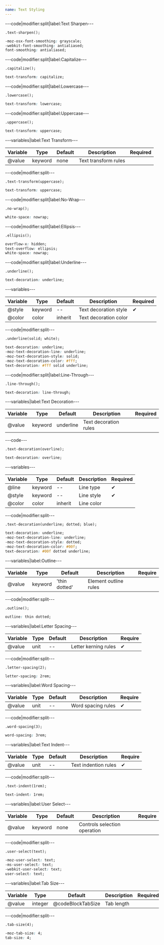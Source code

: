 ```yaml
---
name: Text Styling
---
```


---code|modifier:split|label:Text Sharpen---

```less
.text-sharpen();
```

```css
-moz-osx-font-smoothing: grayscale;
-webkit-font-smoothing: antialiased;
font-smoothing: antialiased;
```

---code|modifier:split|label:Capitalize---

```less
.capitalize();
```

```css
text-transform: capitalize;
```

---code|modifier:split|label:Lowercase---

```less
.lowercase();
```

```css
text-transform: lowercase;
```

---code|modifier:split|label:Uppercase---

```less
.uppercase();
```

```css
text-transform: uppercase;
```

---variables|label:Text Transform---

| Variable | Type | Default | Description | Required |
| -- | -- | -- | -- | -- |
| @value | keyword | none | Text transform rules ||

---code|modifier:split---

```less
.text-transform(uppercase);
```

```css
text-transform: uppercase;
```

---code|modifier:split|label:No-Wrap---

```less
.no-wrap();
```

```css
white-space: nowrap;
```

---code|modifier:split|label:Ellipsis---

```less
.ellipsis();
```

```css
overflow-x: hidden;
text-overflow: ellipsis;
white-space: nowrap;
```

---code|modifier:split|label:Underline---

```less
.underline();
```

```css
text-decoration: underline;
```

---variables---

| Variable | Type | Default | Description | Required |
| -- | -- | -- | -- | -- |
| @style | keyword | -- | Text decoration style | ✔ |
| @color | color | inherit | Text decoration color ||

---code|modifier:split---

```less
.underline(solid; white);
```

```css
text-decoration: underline;
-moz-text-decoration-line: underline;
-moz-text-decoration-style: solid;
-moz-text-decoration-color: #fff;
text-decoration: #fff solid underline;
```

---code|modifier:split|label:Line-Through---

```less
.line-through();
```

```css
text-decoration: line-through;
```

---variables|label:Text Decoration---

| Variable | Type | Default | Description | Required |
| -- | -- | -- | -- | -- |
| @value | keyword | underline | Text decoration rules ||

---code---

```less
.text-decoration(overline);
```

```css
text-decoration: overline;
```

---variables---

| Variable | Type | Default | Description | Required |
| -- | -- | -- | -- | -- |
| @line | keyword | -- | Line type | ✔ |
| @style | keyword | -- | Line style | ✔ |
| @color | color | inherit | Line color ||

---code|modifier:split---

```less
.text-decoration(underline; dotted; blue);
```

```css
text-decoration: underline;
-moz-text-decoration-line: underline;
-moz-text-decoration-style: dotted;
-moz-text-decoration-color: #00f;
text-decoration: #00f dotted underline;
```

---variables|label:Outline---

| Variable | Type | Default | Description | Require |
| -- | -- | -- | -- | -- |
| @value | keyword | 'thin dotted' | Element outline rules ||

---code|modifier:split---

```less
.outline();
```

```css
outline: thin dotted;
```

---variables|label:Letter Spacing---

| Variable | Type | Default | Description | Require |
| -- | -- | -- | -- | -- |
| @value | unit | -- | Letter kerning rules | ✔ |

---code|modifier:split---

```less
.letter-spacing(2);
```

```css
letter-spacing: 2rem;
```

---variables|label:Word Spacing---

| Variable | Type | Default | Description | Require |
| -- | -- | -- | -- | -- |
| @value | unit | -- | Word spacing rules | ✔ |

---code|modifier:split---

```less
.word-spacing(3);
```

```css
word-spacing: 3rem;
```

---variables|label:Text Indent---

| Variable | Type | Default | Description | Require |
| -- | -- | -- | -- | -- |
| @value | unit | -- | Text indention rules | ✔ |

---code|modifier:split---

```less
.text-indent(1rem);
```

```css
text-indent: 1rem;
```

---variables|label:User Select---

| Variable | Type | Default | Description | Require |
| -- | -- | -- | -- | -- |
| @value | keyword | none | Controls selection operation ||

---code|modifier:split---

```less
.user-select(text);
```

```css
-moz-user-select: text;
-ms-user-select: text;
-webkit-user-select: text;
user-select: text;
```

---variables|label:Tab Size---

| Variable | Type | Default | Description | Required |
| -- | -- | -- | -- | -- |
| @value | integer | @codeBlockTabSize | Tab length ||

---code|modifier:split---

```less
.tab-size(4);
```

```css
-moz-tab-size: 4;
tab-size: 4;
```